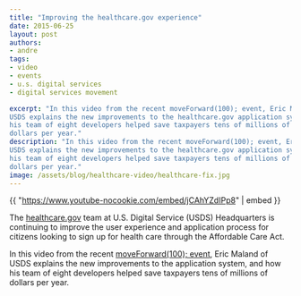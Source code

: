 ```yaml
---
title: "Improving the healthcare.gov experience"
date: 2015-06-25
layout: post
authors:
- andre
tags:
- video
- events
- u.s. digital services
- digital services movement

excerpt: "In this video from the recent moveForward(100); event, Eric Maland of
USDS explains the new improvements to the healthcare.gov application system, and how
his team of eight developers helped save taxpayers tens of millions of
dollars per year."
description: "In this video from the recent moveForward(100); event, Eric Maland of
USDS explains the new improvements to the healthcare.gov application system, and how
his team of eight developers helped save taxpayers tens of millions of
dollars per year."
image: /assets/blog/healthcare-video/healthcare-fix.jpg
---
```

{{ "https://www.youtube-nocookie.com/embed/jCAhYZdIPp8" | embed }}

The
[healthcare.gov](https://healthcare.gov)
team at U.S. Digital Service (USDS) Headquarters is continuing to
improve the user experience and application process for citizens looking
to sign up for health care through the Affordable Care Act.

In this video from the recent [moveForward(100);
event](https://18f.gsa.gov/2015/05/11/moveforward/), Eric Maland of
USDS explains the new improvements to the application system, and how
his team of eight developers helped save taxpayers tens of millions of
dollars per year.
